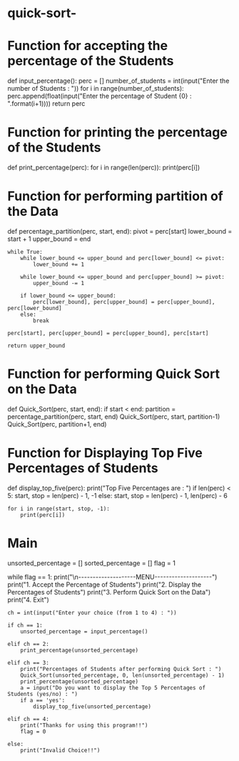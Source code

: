 # quick-sort-
# Function for accepting the percentage of the Students
def input_percentage():
    perc = []
    number_of_students = int(input("Enter the number of Students : "))
    for i in range(number_of_students):
        perc.append(float(input("Enter the percentage of Student {0} : ".format(i+1))))
    return perc

# Function for printing the percentage of the Students
def print_percentage(perc):
    for i in range(len(perc)):
        print(perc[i])

# Function for performing partition of the Data
def percentage_partition(perc, start, end):
    pivot = perc[start]
    lower_bound = start + 1
    upper_bound = end

    while True:
        while lower_bound <= upper_bound and perc[lower_bound] <= pivot:
            lower_bound += 1

        while lower_bound <= upper_bound and perc[upper_bound] >= pivot:
            upper_bound -= 1

        if lower_bound <= upper_bound:
            perc[lower_bound], perc[upper_bound] = perc[upper_bound], perc[lower_bound]
        else:
            break

    perc[start], perc[upper_bound] = perc[upper_bound], perc[start]

    return upper_bound

# Function for performing Quick Sort on the Data
def Quick_Sort(perc, start, end):
    if start < end:
        partition = percentage_partition(perc, start, end)
        Quick_Sort(perc, start, partition-1)
        Quick_Sort(perc, partition+1, end)

# Function for Displaying Top Five Percentages of Students
def display_top_five(perc):
    print("Top Five Percentages are : ")
    if len(perc) < 5:
        start, stop = len(perc) - 1, -1
    else:
        start, stop = len(perc) - 1, len(perc) - 6

    for i in range(start, stop, -1):
        print(perc[i])

# Main
unsorted_percentage = []
sorted_percentage = []
flag = 1

while flag == 1:
    print("\n--------------------MENU--------------------")
    print("1. Accept the Percentage of Students")
    print("2. Display the Percentages of Students")
    print("3. Perform Quick Sort on the Data")
    print("4. Exit")

    ch = int(input("Enter your choice (from 1 to 4) : "))

    if ch == 1:
        unsorted_percentage = input_percentage()

    elif ch == 2:
        print_percentage(unsorted_percentage)

    elif ch == 3:
        print("Percentages of Students after performing Quick Sort : ")
        Quick_Sort(unsorted_percentage, 0, len(unsorted_percentage) - 1)
        print_percentage(unsorted_percentage)
        a = input("Do you want to display the Top 5 Percentages of Students (yes/no) : ")
        if a == 'yes':
            display_top_five(unsorted_percentage)

    elif ch == 4:
        print("Thanks for using this program!!")
        flag = 0

    else:
        print("Invalid Choice!!")

